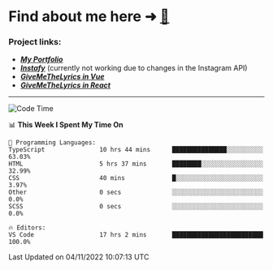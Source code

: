 # Find about me here ➜ [🧑](https://pauabella.dev)

### Project links:
- ***[My Portfolio](https://pauabella.dev)***
- ***[Instafy](https://instafy.me)*** (currently not working due to changes in the Instagram API)
- ***[GiveMeTheLyrics in Vue](https://lyrics.pauabella.dev)***
- ***[GiveMeTheLyrics in React](https://pauabella.dev/GiveMeTheLyrics)***

---
<!--START_SECTION:waka-->
![Code Time](http://img.shields.io/badge/Code%20Time-1%2C615%20hrs%2029%20mins-blue)

📊 **This Week I Spent My Time On** 

```text
💬 Programming Languages: 
TypeScript               10 hrs 44 mins      ███████████████░░░░░░░░░░   63.03% 
HTML                     5 hrs 37 mins       ████████░░░░░░░░░░░░░░░░░   32.99% 
CSS                      40 mins             █░░░░░░░░░░░░░░░░░░░░░░░░   3.97% 
Other                    0 secs              ░░░░░░░░░░░░░░░░░░░░░░░░░   0.0% 
SCSS                     0 secs              ░░░░░░░░░░░░░░░░░░░░░░░░░   0.0%

🔥 Editors: 
VS Code                  17 hrs 2 mins       █████████████████████████   100.0%

```


 Last Updated on 04/11/2022 10:07:13 UTC
<!--END_SECTION:waka-->
